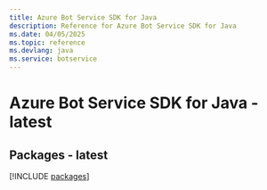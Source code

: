 ```yaml
---
title: Azure Bot Service SDK for Java
description: Reference for Azure Bot Service SDK for Java
ms.date: 04/05/2025
ms.topic: reference
ms.devlang: java
ms.service: botservice
---
```

# Azure Bot Service SDK for Java - latest
## Packages - latest
[!INCLUDE [packages](bot-service-index.md)]